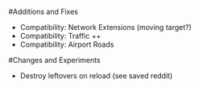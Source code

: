 #Additions and Fixes

- Compatibility: Network Extensions (moving target?)
- Compatibility: Traffic ++
- Compatibility: Airport Roads

#Changes and Experiments

- Destroy leftovers on reload (see saved reddit)
